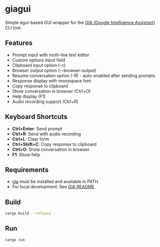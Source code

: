 # giagui

Simple egui-based GUI wrapper for the [GIA (Google Intelligence Assistant)](https://github.com/panjamo/gia) CLI tool.

## Features

- Prompt input with multi-line text editor
- Custom options input field
- Clipboard input option (-c)
- Browser output option (--browser-output)
- Resume conversation option (-R) - auto-enabled after sending prompts
- Response display with monospace font
- Copy response to clipboard
- Show conversation in browser (Ctrl+O)
- Help display (F1)
- Audio recording support (Ctrl+R)

## Keyboard Shortcuts

- **Ctrl+Enter**: Send prompt
- **Ctrl+R**: Send with audio recording
- **Ctrl+L**: Clear form
- **Ctrl+Shift+C**: Copy response to clipboard
- **Ctrl+O**: Show conversation in browser
- **F1**: Show help

## Requirements

- [gia](https://github.com/panjamo/gia) must be installed and available in PATH
- For local development: See [GIA README](C:\Development\github\gia\README.md)

## Build

```bash
cargo build --release
```

## Run

```bash
cargo run
```
